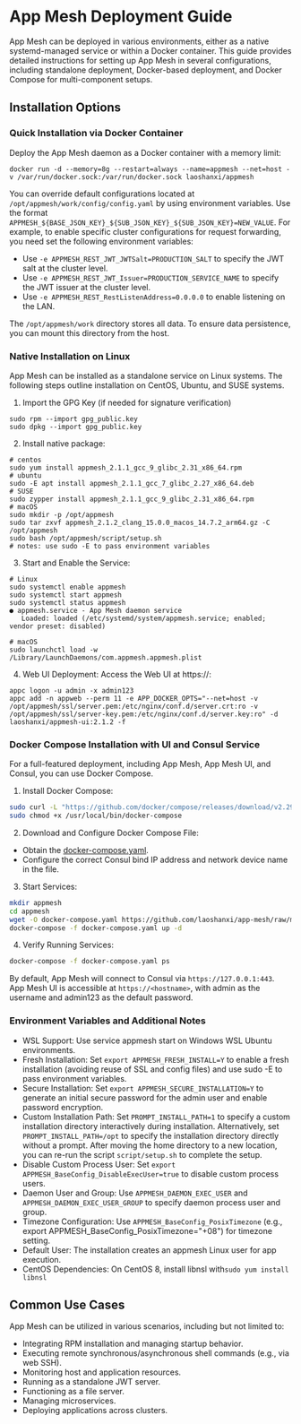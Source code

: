 # App Mesh Deployment Guide

App Mesh can be deployed in various environments, either as a native systemd-managed service or within a Docker container. This guide provides detailed instructions for setting up App Mesh in several configurations, including standalone deployment, Docker-based deployment, and Docker Compose for multi-component setups.

## Installation Options

### Quick Installation via Docker Container

Deploy the App Mesh daemon as a Docker container with a memory limit:

```shell
docker run -d --memory=8g --restart=always --name=appmesh --net=host -v /var/run/docker.sock:/var/run/docker.sock laoshanxi/appmesh
```

You can override default configurations located at `/opt/appmesh/work/config/config.yaml` by using environment variables. Use the format `APPMESH_${BASE_JSON_KEY}_${SUB_JSON_KEY}_${SUB_JSON_KEY}=NEW_VALUE`. For example, to enable specific cluster configurations for request forwarding, you need set the following environment variables:

- Use `-e APPMESH_REST_JWT_JWTSalt=PRODUCTION_SALT` to specify the JWT salt at the cluster level.
- Use `-e APPMESH_REST_JWT_Issuer=PRODUCTION_SERVICE_NAME` to specify the JWT issuer at the cluster level.
- Use `-e APPMESH_REST_RestListenAddress=0.0.0.0` to enable listening on the LAN.

The `/opt/appmesh/work` directory stores all data. To ensure data persistence, you can mount this directory from the host.

### Native Installation on Linux

App Mesh can be installed as a standalone service on Linux systems. The following steps outline installation on CentOS, Ubuntu, and SUSE systems.

1. Import the GPG Key (if needed for signature verification)

```shell
sudo rpm --import gpg_public.key
sudo dpkg --import gpg_public.key
```

2. Install native package:

```shell
# centos
sudo yum install appmesh_2.1.1_gcc_9_glibc_2.31_x86_64.rpm
# ubuntu
sudo -E apt install appmesh_2.1.1_gcc_7_glibc_2.27_x86_64.deb
# SUSE
sudo zypper install appmesh_2.1.1_gcc_9_glibc_2.31_x86_64.rpm
# macOS
sudo mkdir -p /opt/appmesh
sudo tar zxvf appmesh_2.1.2_clang_15.0.0_macos_14.7.2_arm64.gz -C /opt/appmesh
sudo bash /opt/appmesh/script/setup.sh
# notes: use sudo -E to pass environment variables
```

3. Start and Enable the Service:

```shell
# Linux
sudo systemctl enable appmesh
sudo systemctl start appmesh
sudo systemctl status appmesh
● appmesh.service - App Mesh daemon service
   Loaded: loaded (/etc/systemd/system/appmesh.service; enabled; vendor preset: disabled)

# macOS
sudo launchctl load -w /Library/LaunchDaemons/com.appmesh.appmesh.plist
```

4. Web UI Deployment: Access the Web UI at https://<hostname>:

```shell
appc logon -u admin -x admin123
appc add -n appweb --perm 11 -e APP_DOCKER_OPTS="--net=host -v /opt/appmesh/ssl/server.pem:/etc/nginx/conf.d/server.crt:ro -v /opt/appmesh/ssl/server-key.pem:/etc/nginx/conf.d/server.key:ro" -d laoshanxi/appmesh-ui:2.1.2 -f
```

### Docker Compose Installation with UI and Consul Service

For a full-featured deployment, including App Mesh, App Mesh UI, and Consul, you can use Docker Compose.

1. Install Docker Compose:

```bash
sudo curl -L "https://github.com/docker/compose/releases/download/v2.29.2/docker-compose-$(uname -s)-$(uname -m)" -o /usr/local/bin/docker-compose
sudo chmod +x /usr/local/bin/docker-compose
```

2. Download and Configure Docker Compose File:

- Obtain the [docker-compose.yaml](https://github.com/laoshanxi/app-mesh/raw/main/script/docker-compose.yaml).
- Configure the correct Consul bind IP address and network device name in the file.

3. Start Services:

```bash
mkdir appmesh
cd appmesh
wget -O docker-compose.yaml https://github.com/laoshanxi/app-mesh/raw/main/script/docker-compose.yaml
docker-compose -f docker-compose.yaml up -d
```

4. Verify Running Services:

```bash
docker-compose -f docker-compose.yaml ps
```

By default, App Mesh will connect to Consul via `https://127.0.0.1:443`. App Mesh UI is accessible at `https://<hostname>`, with admin as the username and admin123 as the default password.

### Environment Variables and Additional Notes

- WSL Support: Use service appmesh start on Windows WSL Ubuntu environments.
- Fresh Installation: Set `export APPMESH_FRESH_INSTALL=Y` to enable a fresh installation (avoiding reuse of SSL and config files) and use sudo -E to pass environment variables.
- Secure Installation: Set `export APPMESH_SECURE_INSTALLATION=Y` to generate an initial secure password for the admin user and enable password encryption.
- Custom Installation Path: Set `PROMPT_INSTALL_PATH=1` to specify a custom installation directory interactively during installation. Alternatively, set `PROMPT_INSTALL_PATH=/opt` to specify the installation directory directly without a prompt. After moving the home directory to a new location, you can re-run the script `script/setup.sh` to complete the setup.
- Disable Custom Process User: Set `export APPMESH_BaseConfig_DisableExecUser=true` to disable custom process users.
- Daemon User and Group: Use `APPMESH_DAEMON_EXEC_USER` and `APPMESH_DAEMON_EXEC_USER_GROUP` to specify daemon process user and group.
- Timezone Configuration: Use `APPMESH_BaseConfig_PosixTimezone` (e.g., export APPMESH_BaseConfig_PosixTimezone="+08") for timezone setting.
- Default User: The installation creates an appmesh Linux user for app execution.
- CentOS Dependencies: On CentOS 8, install libnsl with`sudo yum install libnsl`

## Common Use Cases

App Mesh can be utilized in various scenarios, including but not limited to:

- Integrating RPM installation and managing startup behavior.
- Executing remote synchronous/asynchronous shell commands (e.g., via web SSH).
- Monitoring host and application resources.
- Running as a standalone JWT server.
- Functioning as a file server.
- Managing microservices.
- Deploying applications across clusters.
